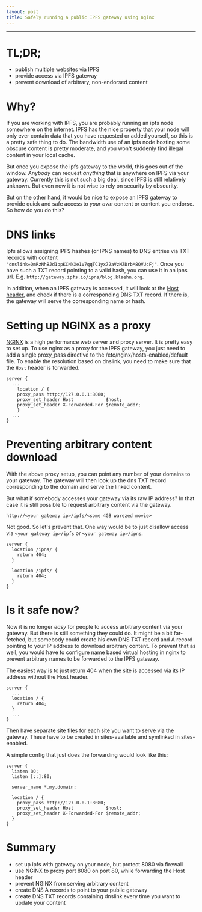 ```yaml
---
layout: post
title: Safely running a public IPFS gateway using nginx
---
```


-----

# TL;DR;

- publish multiple websites via IPFS
- provide access via IPFS gateway
- prevent download of arbitrary, non-endorsed content

# Why?

If you are working with IPFS, you are probably running an ipfs node somewhere on the internet. IPFS has the nice property
that your node will only ever contain data that you have requested or added yourself, so this is a pretty safe thing to do.
The bandwidth use of an ipfs node hosting some obscure content is pretty moderate, and you won't suddenly find illegal content
in your local cache.

But once you expose the ipfs gateway to the world, this goes out of the window. *Anybody* can request *anything* that is
anywhere on IPFS via your gateway. Currently this is not such a big deal, since IPFS is still relatively unknown. But even
now it is not wise to rely on security by obscurity.

But on the other hand, it would be nice to expose an IPFS gateway to provide quick and safe access to *your own* content or content you
endorse. So how do you do this?

# DNS links

Ipfs allows assigning IPFS hashes (or IPNS names) to DNS entries via TXT records with content `"dnslink=QmRzNhBJd1ppKCNkXe1V7qqTC1yx72aVzMZDrbM8QVUcFj"`.
Once you have such a TXT record pointing to a valid hash, you can use it in an ipns url. E.g. `http://gateway.ipfs.io/ipns/blog.klaehn.org`.

In addition, when an IPFS gateway is accessed, it will look at the [Host header](https://developer.mozilla.org/en-US/docs/Web/HTTP/Headers/Host),
and check if there is a corresponding DNS TXT record. If there is, the gateway will serve the corresponding name or hash.

# Setting up NGINX as a proxy

[NGINX](https://www.nginx.com/) is a high performance web server and proxy server. It is pretty easy to set up. To use nginx
as a proxy for the IPFS gateway, you just need to add a single proxy_pass directive to the /etc/nginx/hosts-enabled/default
file. To enable the resolution based on dnslink, you need to make sure that the `Host` header is forwarded.

```
server {
  ...
	location / {
    proxy_pass http://127.0.0.1:8080;
    proxy_set_header Host            $host;
    proxy_set_header X-Forwarded-For $remote_addr;
	}
  ...
}
```

# Preventing arbitrary content download

With the above proxy setup, you can point any number of your domains to your gateway. The gateway will then look up the dns TXT
record corresponding to the domain and serve the linked content.

But what if somebody accesses your gateway via its raw IP address? In that case it is still possible to request arbitrary
content via the gateway.

`http://<your gateway ip>/ipfs/<some 4GB warezed movie>`

Not good. So let's prevent that. One way would be to just disallow access via `<your gateway ip>/ipfs` or `<your gateway ip>/ipns`.

```
server {
  location /ipns/ {
    return 404;
  }

  location /ipfs/ {
    return 404;
  }
}
```

# Is it safe now?

Now it is no longer *easy* for people to access arbitrary content via your gateway. But there is still something they could
do. It might be a bit far-fetched, but somebody could create his own DNS TXT record and A record pointing to your IP address
to download arbitrary content. To prevent that as well, you would have to configure name based virtual hosting in nginx to
prevent arbitrary names to be forwarded to the IPFS gateway.

The easiest way is to just return 404 when the site is accessed via its IP address without the Host header.

```
server {
  ...
  location / {
    return 404;
  }
  ...
}
```

Then have separate site files for each site you want to serve via the gateway. These have to be created in sites-available and
symlinked in sites-enabled.

A simple config that just does the forwarding would look like this:

```
server {
  listen 80;
  listen [::]:80;

  server_name *.my.domain;

  location / {
    proxy_pass http://127.0.0.1:8080;
    proxy_set_header Host            $host;
    proxy_set_header X-Forwarded-For $remote_addr;
  }
}
```

# Summary

- set up ipfs with gateway on your node, but protect 8080 via firewall
- use NGINX to proxy port 8080 on port 80, while forwarding the Host header
- prevent NGINX from serving arbitrary content
- create DNS A records to point to your public gateway
- create DNS TXT records containing dnslink every time you want to update your content
